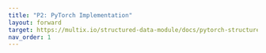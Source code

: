 ```yaml
---
title: "P2: PyTorch Implementation"
layout: forward
target: https://multix.io/structured-data-module/docs/pytorch-structured-data.html
nav_order: 1
---
```

